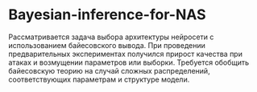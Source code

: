 # Bayesian-inference-for-NAS

Рассматривается задача выбора архитектуры нейросети с использованием байесовского вывода. При проведении предварительных экспериментах получился прирост качества при атаках и возмущении параметров или выборки. Требуется обобщить байесовскую теорию на случай сложных распределений, соответствующих параметрам и структуре модели. 
